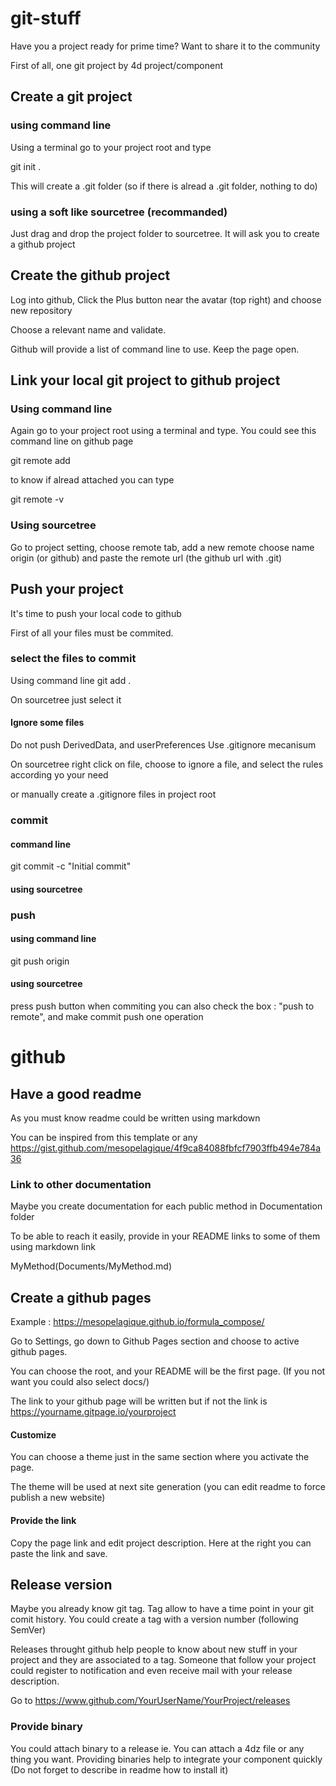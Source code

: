 # git-stuff

Have you a project ready for prime time? Want to share it to the community

First of all, one git project by 4d project/component

## Create a git project

### using command line

Using a terminal go to your project root and type

git init .

This will create a .git folder (so if there is alread a .git folder, nothing to do)

### using a soft like sourcetree (recommanded)

Just drag and drop the project folder to sourcetree. It will ask you to create a github project

## Create the github project

Log into github, Click the Plus button near the avatar (top right) and choose new repository

Choose a relevant name and validate.

Github will provide a list of command line to use. Keep the page open.

## Link your local git project to github project

### Using command line

Again go to your project root using a terminal and type.
You could see this command line on github page

git remote add 

to know if alread attached you can type 

git remote -v 

### Using sourcetree

Go to project setting, choose remote tab, add a new remote
choose name origin (or github) and paste the remote url (the github url with .git)

## Push your project

It's time to push your local code to github

First of all your files must be commited.

### select the files to commit

Using command line 
git add .

On sourcetree just select it

#### Ignore some files 

Do not push DerivedData, and userPreferences
Use .gitignore mecanisum

On sourcetree right click on file, choose to ignore a file, and select the rules according yo your need

or manually create a .gitignore files in project root

### commit

#### command line

git commit -c "Initial commit" 

#### using sourcetree

### push

#### using command line 

git push origin

#### using sourcetree

press push button
when commiting you can also check the box : "push to remote", and make commit push one operation

# github

## Have a good readme

As you must know readme could be written using markdown

You can be inspired from this template or any
https://gist.github.com/mesopelagique/4f9ca84088fbfcf7903ffb494e784a36

### Link to other documentation

Maybe you create documentation for each public method in Documentation folder

To be able to reach it easily, provide in your README links to some of them using markdown link

MyMethod(Documents/MyMethod.md)

## Create a github pages

Example : https://mesopelagique.github.io/formula_compose/

Go to Settings, go down to Github Pages section and choose to active github pages.

You can choose the root, and your README will be the first page. (If you not want you could also select docs/)

The link to your github page will be written but if not the link is https://yourname.gitpage.io/yourproject

#### Customize

You can choose a theme just in the same section where you activate the page.

The theme will be used at next site generation (you can edit readme to force publish a new website)

#### Provide the link

Copy the page link and edit project description. Here at the right you can paste the link and save.

## Release version

Maybe you already know git tag. Tag allow to have a time point in your git comit history. You could create a tag with a version number (following SemVer)

Releases throught github help people to know about new stuff in your project and they are associated to a tag.
Someone that follow your project could register to notification and even receive mail with your release description.

Go to https://www.github.com/YourUserName/YourProject/releases

### Provide binary

You could attach binary to a release ie. You can attach a 4dz file or any thing you want.
Providing binaries help to integrate your component quickly (Do not forget to describe in readme how to install it)
